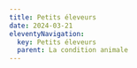 ```yaml
---
title: Petits éleveurs
date: 2024-03-21
eleventyNavigation:
  key: Petits éleveurs
  parent: La condition animale
---
```



